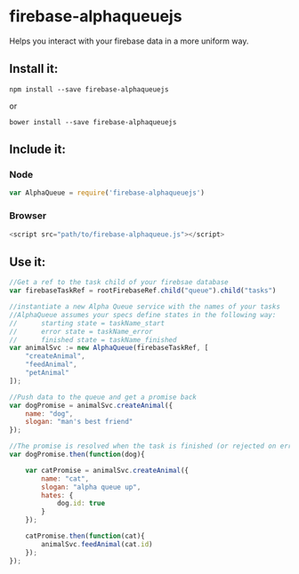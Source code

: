 # firebase-alphaqueuejs
Helps you interact with your firebase data in a more uniform way.

## Install it:

`npm install --save firebase-alphaqueuejs`

or

`bower install --save firebase-alphaqueuejs`

## Include it:

### Node
```js
var AlphaQueue = require('firebase-alphaqueuejs')
```

### Browser
```js
<script src="path/to/firebase-alphaqueue.js"></script>
```


## Use it:
```js
//Get a ref to the task child of your firebsae database
var firebaseTaskRef = rootFirebaseRef.child("queue").child("tasks")

//instantiate a new Alpha Queue service with the names of your tasks
//AlphaQueue assumes your specs define states in the following way:
//      starting state = taskName_start
//      error state = taskName_error
//      finished state = taskName_finished
var animalSvc := new AlphaQueue(firebaseTaskRef, [
    "createAnimal",
    "feedAnimal",
    "petAnimal"
]);

//Push data to the queue and get a promise back
var dogPromise = animalSvc.createAnimal({
    name: "dog",
    slogan: "man's best friend"
});

//The promise is resolved when the task is finished (or rejected on error)
var dogPromise.then(function(dog){

    var catPromise = animalSvc.createAnimal({
        name: "cat",
        slogan: "alpha queue up",
        hates: {
            dog.id: true
        }
    });

    catPromise.then(function(cat){
        animalSvc.feedAnimal(cat.id)
    });
});

```

